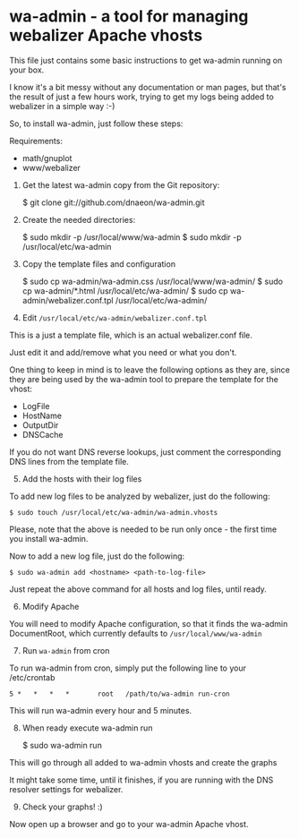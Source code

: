 wa-admin - a tool for managing webalizer Apache vhosts
======================================================

This file just contains some basic instructions to get wa-admin running on your box.

I know it's a bit messy without any documentation or man pages, but that's the result of
just a few hours work, trying to get my logs being added to webalizer in a simple way :-)

So, to install wa-admin, just follow these steps:

Requirements:

* math/gnuplot
* www/webalizer

1. Get the latest wa-admin copy from the Git repository:
  
	$ git clone git://github.com/dnaeon/wa-admin.git
  
2. Create the needed directories:

	$ sudo mkdir -p /usr/local/www/wa-admin
	$ sudo mkdir -p /usr/local/etc/wa-admin

3. Copy the template files and configuration

	$ sudo cp wa-admin/wa-admin.css /usr/local/www/wa-admin/
	$ sudo cp wa-admin/*.html /usr/local/etc/wa-admin/
	$ sudo cp wa-admin/webalizer.conf.tpl /usr/local/etc/wa-admin/
  
4. Edit `/usr/local/etc/wa-admin/webalizer.conf.tpl`

This is a just a template file, which is an actual webalizer.conf file.

Just edit it and add/remove what you need or what you don't.

One thing to keep in mind is to leave the following options as they are,
since they are being used by the wa-admin tool to prepare the template for the vhost:

* LogFile
* HostName
* OutputDir
* DNSCache
  
If you do not want DNS reverse lookups, just comment the corresponding DNS lines from
the template file.

5. Add the hosts with their log files

To add new log files to be analyzed by webalizer, just do the following:

	$ sudo touch /usr/local/etc/wa-admin/wa-admin.vhosts
  
Please, note that the above is needed to be run only once - the first time 
you install wa-admin.

Now to add a new log file, just do the following:

	$ sudo wa-admin add <hostname> <path-to-log-file>

Just repeat the above command for all hosts and log files, until ready.

6. Modify Apache

You will need to modify Apache configuration, so that it
 finds the wa-admin DocumentRoot, which currently defaults to `/usr/local/www/wa-admin`

7. Run `wa-admin` from cron

To run wa-admin from cron, simply put the following line to your /etc/crontab

	5 *   *   *   *       root   /path/to/wa-admin run-cron

This will run wa-admin every hour and 5 minutes.

8. When ready execute wa-admin run

	$ sudo wa-admin run

This will go through all added to wa-admin vhosts and create the graphs

It might take some time, until it finishes, if you are running with the DNS
resolver settings for webalizer. 

9. Check your graphs! :)

Now open up a browser and go to your wa-admin Apache vhost.
